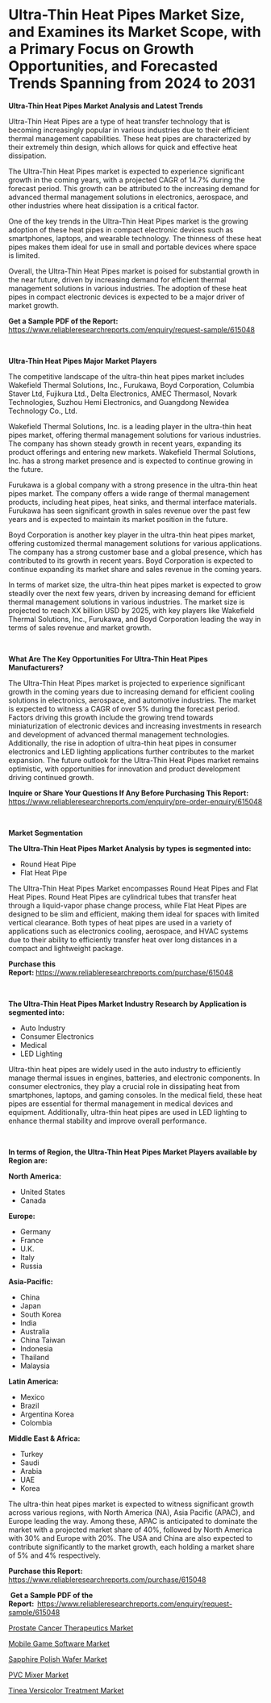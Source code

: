 <p><h1>Ultra-Thin Heat Pipes Market Size, and Examines its Market Scope, with a Primary Focus on Growth Opportunities, and Forecasted Trends Spanning from 2024 to 2031</h1></p><p><strong>Ultra-Thin Heat Pipes Market Analysis and Latest Trends</strong></p>
<p><p>Ultra-Thin Heat Pipes are a type of heat transfer technology that is becoming increasingly popular in various industries due to their efficient thermal management capabilities. These heat pipes are characterized by their extremely thin design, which allows for quick and effective heat dissipation.</p><p>The Ultra-Thin Heat Pipes market is expected to experience significant growth in the coming years, with a projected CAGR of 14.7% during the forecast period. This growth can be attributed to the increasing demand for advanced thermal management solutions in electronics, aerospace, and other industries where heat dissipation is a critical factor.</p><p>One of the key trends in the Ultra-Thin Heat Pipes market is the growing adoption of these heat pipes in compact electronic devices such as smartphones, laptops, and wearable technology. The thinness of these heat pipes makes them ideal for use in small and portable devices where space is limited.</p><p>Overall, the Ultra-Thin Heat Pipes market is poised for substantial growth in the near future, driven by increasing demand for efficient thermal management solutions in various industries. The adoption of these heat pipes in compact electronic devices is expected to be a major driver of market growth.</p></p>
<p><strong>Get a Sample PDF of the Report:&nbsp;</strong> <a href="https://www.reliableresearchreports.com/enquiry/request-sample/615048">https://www.reliableresearchreports.com/enquiry/request-sample/615048</a></p>
<p>&nbsp;</p>
<p><strong>Ultra-Thin Heat Pipes Major Market Players</strong></p>
<p><p>The competitive landscape of the ultra-thin heat pipes market includes Wakefield Thermal Solutions, Inc., Furukawa, Boyd Corporation, Columbia Staver Ltd, Fujikura Ltd., Delta Electronics, AMEC Thermasol, Novark Technologies, Suzhou Hemi Electronics, and Guangdong Newidea Technology Co., Ltd.</p><p>Wakefield Thermal Solutions, Inc. is a leading player in the ultra-thin heat pipes market, offering thermal management solutions for various industries. The company has shown steady growth in recent years, expanding its product offerings and entering new markets. Wakefield Thermal Solutions, Inc. has a strong market presence and is expected to continue growing in the future.</p><p>Furukawa is a global company with a strong presence in the ultra-thin heat pipes market. The company offers a wide range of thermal management products, including heat pipes, heat sinks, and thermal interface materials. Furukawa has seen significant growth in sales revenue over the past few years and is expected to maintain its market position in the future.</p><p>Boyd Corporation is another key player in the ultra-thin heat pipes market, offering customized thermal management solutions for various applications. The company has a strong customer base and a global presence, which has contributed to its growth in recent years. Boyd Corporation is expected to continue expanding its market share and sales revenue in the coming years.</p><p>In terms of market size, the ultra-thin heat pipes market is expected to grow steadily over the next few years, driven by increasing demand for efficient thermal management solutions in various industries. The market size is projected to reach XX billion USD by 2025, with key players like Wakefield Thermal Solutions, Inc., Furukawa, and Boyd Corporation leading the way in terms of sales revenue and market growth.</p></p>
<p>&nbsp;</p>
<p><strong>What Are The Key Opportunities For Ultra-Thin Heat Pipes Manufacturers?</strong></p>
<p><p>The Ultra-Thin Heat Pipes market is projected to experience significant growth in the coming years due to increasing demand for efficient cooling solutions in electronics, aerospace, and automotive industries. The market is expected to witness a CAGR of over 5% during the forecast period. Factors driving this growth include the growing trend towards miniaturization of electronic devices and increasing investments in research and development of advanced thermal management technologies. Additionally, the rise in adoption of ultra-thin heat pipes in consumer electronics and LED lighting applications further contributes to the market expansion. The future outlook for the Ultra-Thin Heat Pipes market remains optimistic, with opportunities for innovation and product development driving continued growth.</p></p>
<p><strong>Inquire or Share Your Questions If Any Before Purchasing This Report:</strong> <a href="https://www.reliableresearchreports.com/enquiry/pre-order-enquiry/615048">https://www.reliableresearchreports.com/enquiry/pre-order-enquiry/615048</a></p>
<p>&nbsp;</p>
<p><strong>Market Segmentation</strong></p>
<p><strong>The Ultra-Thin Heat Pipes Market Analysis by types is segmented into:</strong></p>
<p><ul><li>Round Heat Pipe</li><li>Flat Heat Pipe</li></ul></p>
<p><p>The Ultra-Thin Heat Pipes Market encompasses Round Heat Pipes and Flat Heat Pipes. Round Heat Pipes are cylindrical tubes that transfer heat through a liquid-vapor phase change process, while Flat Heat Pipes are designed to be slim and efficient, making them ideal for spaces with limited vertical clearance. Both types of heat pipes are used in a variety of applications such as electronics cooling, aerospace, and HVAC systems due to their ability to efficiently transfer heat over long distances in a compact and lightweight package.</p></p>
<p><strong>Purchase this Report:&nbsp;</strong><a href="https://www.reliableresearchreports.com/purchase/615048">https://www.reliableresearchreports.com/purchase/615048</a></p>
<p>&nbsp;</p>
<p><strong>The Ultra-Thin Heat Pipes Market Industry Research by Application is segmented into:</strong></p>
<p><ul><li>Auto Industry</li><li>Consumer Electronics</li><li>Medical</li><li>LED Lighting</li></ul></p>
<p><p>Ultra-thin heat pipes are widely used in the auto industry to efficiently manage thermal issues in engines, batteries, and electronic components. In consumer electronics, they play a crucial role in dissipating heat from smartphones, laptops, and gaming consoles. In the medical field, these heat pipes are essential for thermal management in medical devices and equipment. Additionally, ultra-thin heat pipes are used in LED lighting to enhance thermal stability and improve overall performance.</p></p>
<p>&nbsp;</p>
<p><strong>In terms of Region, the Ultra-Thin Heat Pipes Market Players available by Region are:</strong></p>
<p>
    <p> <strong> North America: </strong>
        <ul>
            <li>United States</li>
            <li>Canada</li>
        </ul>
        </p> 
    <p> <strong> Europe: </strong>
        <ul>
            <li>Germany</li>
            <li>France</li>
            <li>U.K.</li>
            <li>Italy</li>
            <li>Russia</li>
        </ul>
        </p> 
    <p> <strong> Asia-Pacific: </strong>
        <ul>
            <li>China</li>
            <li>Japan</li>
            <li>South Korea</li>
            <li>India</li>
            <li>Australia</li>
            <li>China Taiwan</li>
            <li>Indonesia</li>
            <li>Thailand</li>
            <li>Malaysia</li>
        </ul>
        </p> 
    <p> <strong> Latin America: </strong>
        <ul>
            <li>Mexico</li>
            <li>Brazil</li>
            <li>Argentina Korea</li>
            <li>Colombia</li>
        </ul>
        </p> 
    <p> <strong> Middle East & Africa: </strong>
        <ul>
            <li>Turkey</li>
            <li>Saudi</li>
            <li>Arabia</li>
            <li>UAE</li>
            <li>Korea</li>
        </ul>
    </p>
    </p>
<p><p>The ultra-thin heat pipes market is expected to witness significant growth across various regions, with North America (NA), Asia Pacific (APAC), and Europe leading the way. Among these, APAC is anticipated to dominate the market with a projected market share of 40%, followed by North America with 30% and Europe with 20%. The USA and China are also expected to contribute significantly to the market growth, each holding a market share of 5% and 4% respectively.</p></p>
<p><strong>Purchase this Report: </strong><a href="https://www.reliableresearchreports.com/purchase/615048">https://www.reliableresearchreports.com/purchase/615048</a></p>
<p>&nbsp;<strong>Get a Sample PDF of the Report:&nbsp;&nbsp;</strong><a href="https://www.reliableresearchreports.com/enquiry/request-sample/615048">https://www.reliableresearchreports.com/enquiry/request-sample/615048</a></p>
<p><strong></strong></p>
<p><p><a href="https://medium.com/@juliepayne1928/prostate-cancer-therapeutics-market-size-cagr-trends-2024-2030-51042f46d9f8">Prostate Cancer Therapeutics Market</a></p><p><a href="https://medium.com/@juliepayne1928/decoding-mobile-game-software-market-metrics-market-share-trends-and-growth-patterns-db6cc80dbf54">Mobile Game Software Market</a></p><p><a href="https://github.com/shotows/Market-Research-Report-List-1/blob/main/sapphire-polish-wafer-market.md">Sapphire Polish Wafer Market</a></p><p><a href="https://github.com/beatblasta/Market-Research-Report-List-2/blob/main/pvc-mixer-market.md">PVC Mixer Market</a></p><p><a href="https://medium.com/@crystalpena2022/tinea-versicolor-treatment-market-furnishes-information-on-market-share-market-trends-and-market-d7b9065066c5">Tinea Versicolor Treatment Market</a></p></p>